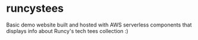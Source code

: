 # runcystees
Basic demo website built and hosted with AWS serverless components that displays info about Runcy's tech tees collection :)
